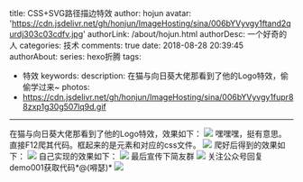 title: CSS+SVG路径描边特效
author: hojun
avatar: 'https://cdn.jsdelivr.net/gh/honjun/ImageHosting/sina/006bYVyvgy1ftand2qurdj303c03cdfv.jpg'
authorLink: /about/hojun.html
authorDesc: 一个好奇的人
categories: 技术
comments: true
date: 2018-08-28 20:39:45
authorAbout:
series: hexo折腾
tags:
 - 特效
keywords: 
description: 在猫与向日葵大佬那看到了他的Logo特效，偷偷学过来~
photos:
 - https://cdn.jsdelivr.net/gh/honjun/ImageHosting/sina/006bYVyvgy1fupr88zxp1g30g507lq9d.gif
---
在猫与向日葵大佬那看到了他的Logo特效，效果如下：
![](https://cdn.jsdelivr.net/gh/honjun/ImageHosting/sina/006bYVyvgy1fupqfcg4flg30ha057n05.gif)
嘿嘿嘿，挺有意思。直接F12爬其代码。框起来的是元素和对应的css文件。
![](https://cdn.jsdelivr.net/gh/honjun/ImageHosting/sina/006bYVyvgy1fupqfaswcaj30qt0f9jwi.jpg)
爬好后得到的效果如下：
![](https://cdn.jsdelivr.net/gh/honjun/ImageHosting/sina/006bYVyvgy1fupqfbzm6jg30bi0483zt.gif)
自己实现的效果如下：
![](https://cdn.jsdelivr.net/gh/honjun/ImageHosting/sina/006bYVyvgy1fupr88zxp1g30g507lq9d.gif)
最后宣传下简友群
![](https://cdn.jsdelivr.net/gh/honjun/ImageHosting/sina/006bYVyvgy1fupqfbm1b6g30m80ehn8z.gif)
关注公众号回复demo001获取代码*@(嘚瑟)*
![](https://cdn.jsdelivr.net/gh/honjun/ImageHosting/sina/006bYVyvgy1ful7hdd8lxj30zk0zktcg.jpg)